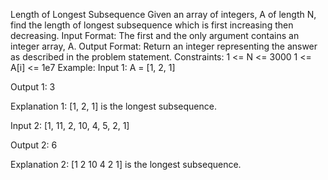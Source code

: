 Length of Longest Subsequence
Given an array of integers, A of length N, find the length of longest subsequence which is first increasing then decreasing. Input Format:
The first and the only argument contains an integer array, A.
Output Format:
Return an integer representing the answer as described in the problem statement.
Constraints:
1 <= N <= 3000
1 <= A[i] <= 1e7
Example:
Input 1:
    A = [1, 2, 1]

Output 1:
    3

Explanation 1:
    [1, 2, 1] is the longest subsequence.

Input 2:
    [1, 11, 2, 10, 4, 5, 2, 1]

Output 2:
    6

Explanation 2:
    [1 2 10 4 2 1] is the longest subsequence.
